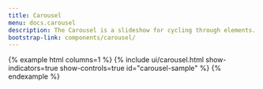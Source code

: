 ```yaml
---
title: Carousel
menu: docs.carousel
description: The Carousel is a slideshow for cycling through elements.
bootstrap-link: components/carousel/
---
```


{% example html columns=1 %}
{% include ui/carousel.html show-indicators=true show-controls=true id="carousel-sample" %}
{% endexample %}

